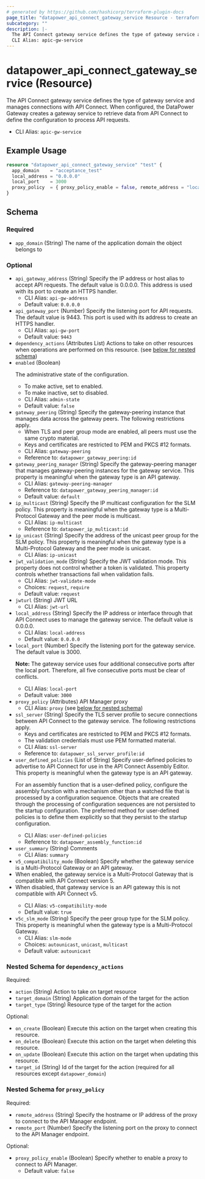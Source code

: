 ```yaml
---
# generated by https://github.com/hashicorp/terraform-plugin-docs
page_title: "datapower_api_connect_gateway_service Resource - terraform-provider-datapower"
subcategory: ""
description: |-
  The API Connect gateway service defines the type of gateway service and manages connections with API Connect. When configured, the DataPower Gateway creates a gateway service to retrieve data from API Connect to define the configuration to process API requests.
  CLI Alias: apic-gw-service
---
```


# datapower_api_connect_gateway_service (Resource)

The API Connect gateway service defines the type of gateway service and manages connections with API Connect. When configured, the DataPower Gateway creates a gateway service to retrieve data from API Connect to define the configuration to process API requests.
  - CLI Alias: `apic-gw-service`

## Example Usage

```terraform
resource "datapower_api_connect_gateway_service" "test" {
  app_domain    = "acceptance_test"
  local_address = "0.0.0.0"
  local_port    = 3000
  proxy_policy  = { proxy_policy_enable = false, remote_address = "localhost", remote_port = 8080 }
}
```

<!-- schema generated by tfplugindocs -->
## Schema

### Required

- `app_domain` (String) The name of the application domain the object belongs to

### Optional

- `api_gateway_address` (String) Specify the IP address or host alias to accept API requests. The default value is 0.0.0.0. This address is used with its port to create an HTTPS handler.
  - CLI Alias: `api-gw-address`
  - Default value: `0.0.0.0`
- `api_gateway_port` (Number) Specify the listening port for API requests. The default value is 9443. This port is used with its address to create an HTTPS handler.
  - CLI Alias: `api-gw-port`
  - Default value: `9443`
- `dependency_actions` (Attributes List) Actions to take on other resources when operations are performed on this resource. (see [below for nested schema](#nestedatt--dependency_actions))
- `enabled` (Boolean) <p>The administrative state of the configuration.</p><ul><li>To make active, set to enabled.</li><li>To make inactive, set to disabled.</li></ul>
  - CLI Alias: `admin-state`
  - Default value: `false`
- `gateway_peering` (String) Specify the gateway-peering instance that manages data across the gateway peers. The following restrictions apply. <ul><li>When TLS and peer group mode are enabled, all peers must use the same crypto material.</li><li>Keys and certificates are restricted to PEM and PKCS #12 formats.</li></ul>
  - CLI Alias: `gateway-peering`
  - Reference to: `datapower_gateway_peering:id`
- `gateway_peering_manager` (String) Specify the gateway-peering manager that manages gateway-peering instances for the gateway service. This property is meaningful when the gateway type is an API gateway.
  - CLI Alias: `gateway-peering-manager`
  - Reference to: `datapower_gateway_peering_manager:id`
  - Default value: `default`
- `ip_multicast` (String) Specify the IP multicast configuration for the SLM policy. This property is meaningful when the gateway type is a Multi-Protocol Gateway and the peer mode is multicast.
  - CLI Alias: `ip-multicast`
  - Reference to: `datapower_ip_multicast:id`
- `ip_unicast` (String) Specify the address of the unicast peer group for the SLM policy. This property is meaningful when the gateway type is a Multi-Protocol Gateway and the peer mode is unicast.
  - CLI Alias: `ip-unicast`
- `jwt_validation_mode` (String) Specify the JWT validation mode. This property does not control whether a token is validated. This property controls whether transactions fail when validation fails.
  - CLI Alias: `jwt-validate-mode`
  - Choices: `request`, `require`
  - Default value: `request`
- `jwturl` (String) JWT URL
  - CLI Alias: `jwt-url`
- `local_address` (String) Specify the IP address or interface through that API Connect uses to manage the gateway service. The default value is 0.0.0.0.
  - CLI Alias: `local-address`
  - Default value: `0.0.0.0`
- `local_port` (Number) Specify the listening port for the gateway service. The default value is 3000. <p><b>Note:</b> The gateway service uses four additional consecutive ports after the local port. Therefore, all five consecutive ports must be clear of conflicts.</p>
  - CLI Alias: `local-port`
  - Default value: `3000`
- `proxy_policy` (Attributes) API Manager proxy
  - CLI Alias: `proxy` (see [below for nested schema](#nestedatt--proxy_policy))
- `ssl_server` (String) Specify the TLS server profile to secure connections between API Connect to the gateway service. The following restrictions apply. <ul><li>Keys and certificates are restricted to PEM and PKCS #12 formats.</li><li>The validation credentials must use PEM formatted material.</li></ul>
  - CLI Alias: `ssl-server`
  - Reference to: `datapower_ssl_server_profile:id`
- `user_defined_policies` (List of String) Specify user-defined policies to advertise to API Connect for use in the API Connect Assembly Editor. This property is meaningful when the gateway type is an API gateway. <p>For an assembly function that is a user-defined policy, configure the assembly function with a mechanism other than a watched file that is processed by a configuration sequence. Objects that are created through the processing of configuration sequences are not persisted to the startup configuration. The preferred method for user-defined policies is to define them explicitly so that they persist to the startup configuration.</p>
  - CLI Alias: `user-defined-policies`
  - Reference to: `datapower_assembly_function:id`
- `user_summary` (String) Comments
  - CLI Alias: `summary`
- `v5_compatibility_mode` (Boolean) Specify whether the gateway service is a Multi-Protocol Gateway or an API gateway. <ui><li>When enabled, the gateway service is a Multi-Protocol Gateway that is compatible with API Connect version 5.</li><li>When disabled, that gateway service is an API gateway this is not compatible with API Connect v5.</li></ui>
  - CLI Alias: `v5-compatibility-mode`
  - Default value: `true`
- `v5c_slm_mode` (String) Specify the peer group type for the SLM policy. This property is meaningful when the gateway type is a Multi-Protocol Gateway.
  - CLI Alias: `slm-mode`
  - Choices: `autounicast`, `unicast`, `multicast`
  - Default value: `autounicast`

<a id="nestedatt--dependency_actions"></a>
### Nested Schema for `dependency_actions`

Required:

- `action` (String) Action to take on target resource
- `target_domain` (String) Application domain of the target for the action
- `target_type` (String) Resource type of the target for the action

Optional:

- `on_create` (Boolean) Execute this action on the target when creating this resource.
- `on_delete` (Boolean) Execute this action on the target when deleting this resource.
- `on_update` (Boolean) Execute this action on the target when updating this resource.
- `target_id` (String) Id of the target for the action (required for all resources except `datapower_domain`)


<a id="nestedatt--proxy_policy"></a>
### Nested Schema for `proxy_policy`

Required:

- `remote_address` (String) Specify the hostname or IP address of the proxy to connect to the API Manager endpoint.
- `remote_port` (Number) Specify the listening port on the proxy to connect to the API Manager endpoint.

Optional:

- `proxy_policy_enable` (Boolean) Specify whether to enable a proxy to connect to API Manager.
  - Default value: `false`
